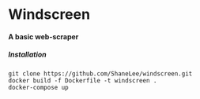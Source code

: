 # Windscreen 

#### A basic web-scraper

##### Installation

```
git clone https://github.com/ShaneLee/windscreen.git
docker build -f Dockerfile -t windscreen .
docker-compose up
```
